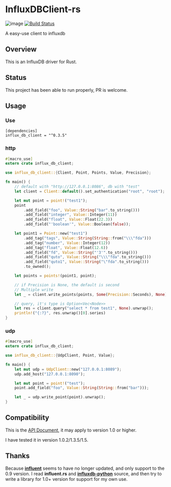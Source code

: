 # InfluxDBClient-rs

![image](https://img.shields.io/crates/v/influx_db_client.svg)
[![Build Status](https://api.travis-ci.org/driftluo/InfluxDBClient-rs.svg?branch=master)](https://travis-ci.org/driftluo/InfluxDBClient-rs)

A easy-use client to influxdb

## Overview

This is an InfluxDB driver for Rust.

## Status

This project has been able to run properly, PR is welcome.

## Usage

### Use

```
[dependencies]
influx_db_client = "^0.3.5"
```

### http

```Rust
#[macro_use]
extern crate influx_db_client;

use influx_db_client::{Client, Point, Points, Value, Precision};

fn main() {
    // default with "http://127.0.0.1:8086", db with "test"
    let client = Client::default().set_authentication("root", "root");

    let mut point = point!("test1");
    point
        .add_field("foo", Value::String("bar".to_string()))
        .add_field("integer", Value::Integer(11))
        .add_field("float", Value::Float(22.3))
        .add_field("'boolean'", Value::Boolean(false));

    let point1 = Point::new("test1")
        .add_tag("tags", Value::String(String::from("\\\"fda")))
        .add_tag("number", Value::Integer(12))
        .add_tag("float", Value::Float(12.6))
        .add_field("fd", Value::String("'3'".to_string()))
        .add_field("quto", Value::String("\\\"fda".to_string()))
        .add_field("quto1", Value::String("\"fda".to_string()))
        .to_owned();

    let points = points!(point1, point);

    // if Precision is None, the default is second
    // Multiple write
    let _ = client.write_points(points, Some(Precision::Seconds), None).unwrap();

    // query, it's type is Option<Vec<Node>>
    let res = client.query("select * from test1", None).unwrap();
    println!("{:?}", res.unwrap()[0].series)
}
```

### udp

```Rust
#[macro_use]
extern crate influx_db_client;

use influx_db_client::{UdpClient, Point, Value};

fn main() {
    let mut udp = UdpClient::new("127.0.0.1:8089");
    udp.add_host("127.0.0.1:8090");

    let mut point = point!("test");
    point.add_field("foo", Value::String(String::from("bar")));

    let _ = udp.write_point(point).unwrap();
}
```

## Compatibility

This is the [API Document](https://docs.influxdata.com/influxdb/v1.2/tools/api/), it may apply to version 1.0 or higher.

I have tested it in version 1.0.2/1.3.5/1.5.

## Thanks

Because [**influent**](https://github.com/gobwas/influent.rs) seems to have no longer updated, and only support to the 0.9 version. I read **influent.rs** and [**influxdb-python**](https://github.com/influxdata/influxdb-python) source, and then try to write a library for 1.0+ version for support for my own use.
